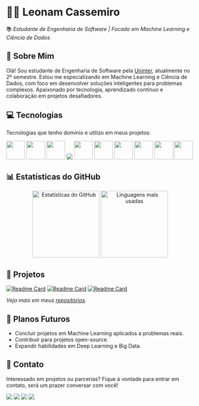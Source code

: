 # 👨‍💻 **Leonam Cassemiro**  
📚 *Estudante de Engenharia de Software | Focado em Machine Learning e Ciência de Dados*

## 📖 **Sobre Mim**  
Olá! Sou estudante de Engenharia de Software pela [Uninter](https://www.uninter.com/), atualmente no 2º semestre. Estou me especializando em Machine Learning e Ciência de Dados, com foco em desenvolver soluções inteligentes para problemas complexos. Apaixonado por tecnologia, aprendizado contínuo e colaboração em projetos desafiadores.

## 💻 **Tecnologias**
Tecnologias que tenho domínio e utilizo em meus projetos:
<div>
  <img height=50px width=50px src="https://cdn.jsdelivr.net/gh/devicons/devicon@latest/icons/python/python-original.svg" />
  <img height=50px width=50px src="https://cdn.jsdelivr.net/gh/devicons/devicon@latest/icons/pytorch/pytorch-original.svg" />
  <img height=50px width=50px src="https://cdn.jsdelivr.net/gh/devicons/devicon@latest/icons/mysql/mysql-original-wordmark.svg" />
  <img src="https://img.icons8.com/?size=50&id=117561&format=png&color=000000" />      
  <img height=50px width=50px src="https://cdn.jsdelivr.net/gh/devicons/devicon@latest/icons/scikitlearn/scikitlearn-original.svg" />
  <img height=50px width=50px src="https://cdn.jsdelivr.net/gh/devicons/devicon@latest/icons/tensorflow/tensorflow-original.svg" />
  <img height=50px width=50px src="https://cdn.jsdelivr.net/gh/devicons/devicon@latest/icons/keras/keras-original.svg" />
  <img height=50px width=50px src="https://cdn.jsdelivr.net/gh/devicons/devicon@latest/icons/numpy/numpy-original.svg" />
  <img height=50px width=50px src="https://cdn.jsdelivr.net/gh/devicons/devicon@latest/icons/pandas/pandas-original.svg" />
  <img height=50px width=50px src="https://cdn.jsdelivr.net/gh/devicons/devicon@latest/icons/matplotlib/matplotlib-original-wordmark.svg" />         
</div>

## 📊 **Estatísticas do GitHub**  
<div align="center">
  <img src="https://github-readme-stats.vercel.app/api?username=leonamcassemir0&show_icons=true&theme=dark" alt="Estatísticas do GitHub" height="180em"/>
  <img src="https://github-readme-stats.vercel.app/api/top-langs/?username=leonamcassemir0&layout=compact&theme=dark" alt="Linguagens mais usadas" height="180em"/>
</div>

## 📂 **Projetos**  
  [![Readme Card](https://github-readme-stats.vercel.app/api/pin/?username=leonamcassemir0&repo=iris_flower_classifier)](https://github.com/leonamcassemir0/iris_flower_classifier)
  [![Readme Card](https://github-readme-stats.vercel.app/api/pin/?username=leonamcassemir0&repo=software-engineer)](https://github.com/leonamcassemir0/software-engineer)
  [![Readme Card](https://github-readme-stats.vercel.app/api/pin/?username=leonamcassemir0&repo=visualg)](https://github.com/leonamcassemir0/visualg)

*Veja mais em meus [repositórios](https://github.com/leonamcassemir0?tab=repositories).*

## 🚀 **Planos Futuros**  
- Concluir projetos em Machine Learning aplicados a problemas reais.  
- Contribuir para projetos open-source.  
- Expandir habilidades em Deep Learning e Big Data.  

## 💬 **Contato**
Interessado em projetos ou parcerias? Fique à vontade para entrar em contato, será um prazer conversar com você!
<div>
  <a href="https://mail.google.com/mail/u/0/?hl=pt-BR#all"><img src="https://img.shields.io/badge/Gmail-D14836?style=for-the-badge&logo=gmail&logoColor=white"/></a>
  <a href="https://www.linkedin.com/in/leonam-cassemiro-2564ba300/"><img src="https://img.shields.io/badge/LinkedIn-0077B5?style=for-the-badge&logo=linkedin&logoColor=white"/></a>
  <a href="https://www.instagram.com/leonam.cassemiro/"><img src="https://img.shields.io/badge/Instagram-E4405F?style=for-the-badge&logo=instagram&logoColor=white"/></a>
  <a href="https://www.tiktok.com/@leonamcassemiro"><img src="https://img.shields.io/badge/TikTok-000000?style=for-the-badge&logo=tiktok&logoColor=white"/></a>
</div>
